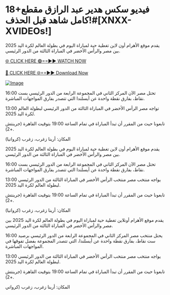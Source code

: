 # 18+فيديو سكس هدير عبد الرازق مقطع كامل شاهد قبل الحذف!#[XNXX-XVIDEOs!]

يقدم موقع الأهرام أون لاين تغطية حية لمباراة اليوم في بطولة العالم لكرة اليد 2025 بين مصر والرأس الأخضر في المباراة الثالثة من الدور الرئيسي.

[🌐 CLICK HERE 🟢==►► WATCH NOW](https://4k-stream-tv01.blogspot.com/2025/01/vai00.html)

[🔴 CLICK HERE 🌐==►► Download Now](https://4k-stream-tv01.blogspot.com/2025/01/vai00.html)

[![Image](https://github.com/user-attachments/assets/e56145be-cdde-492a-a37d-61dec478b377)](https://4k-stream-tv01.blogspot.com/2025/01/vai00.html)

16:00 تحتل مصر الآن المركز الثاني في المجموعة الرابعة من الدور الرئيسي بست نقاط، بفارق نقطة واحدة عن أيسلندا التي تتصدر بفارق المواجهات المباشرة.

13:00 تواجه مصر الرأس الأخضر في المباراة الثالثة من الدور الرئيسي لبطولة العالم لكرة اليد 2025.

تابعونا حيث من المقرر أن تبدأ المباراة في تمام الساعة 19:00 بتوقيت القاهرة (جرينتش +2).

المكان: أرينا زغرب، زغرب (كرواتيا)

يقدم موقع الأهرام أون لاين تغطية حية لمباراة اليوم في بطولة العالم لكرة اليد 2025 بين مصر والرأس الأخضر في المباراة الثالثة من الدور الرئيسي.

16:00 تحتل مصر الآن المركز الثاني في المجموعة الرابعة من الدور الرئيسي بست نقاط، بفارق نقطة واحدة عن أيسلندا التي تتصدر بفارق المواجهات المباشرة.

13:00 يواجه منتخب مصر منتخب الرأس الأخضر في المباراة الثالثة من الدور الرئيسي لبطولة العالم لكرة اليد 2025.

تابعونا حيث من المقرر أن تبدأ المباراة في تمام الساعة 19:00 بتوقيت القاهرة (جرينتش +2).

المكان: أرينا زغرب، زغرب (كرواتيا)

يقدم موقع الأهرام أونلاين تغطية حية لمباراة اليوم في بطولة العالم لكرة اليد 2025 بين مصر والرأس الأخضر في المباراة الثالثة من الدور الرئيسي.

16:00 يحتل منتخب مصر المركز الثاني في المجموعة الرابعة من الدور الرئيسي برصيد ست نقاط، بفارق نقطة واحدة عن أيسلندا، التي تتصدر المجموعة بفضل تفوقها في المواجهات المباشرة.

13:00 يواجه منتخب مصر منتخب الرأس الأخضر في المباراة الثالثة من الدور الرئيسي لبطولة العالم لكرة اليد 2025.

تابعونا حيث من المقرر أن تبدأ المباراة في تمام الساعة 19:00 بتوقيت القاهرة (جرينتش +2).

المكان: أرينا زغرب، زغرب (كرواتي